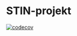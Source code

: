# STIN-projekt
[![codecov](https://codecov.io/gh/matejhampl/STIN-projekt/branch/main/graph/badge.svg?token=2XTVSJ583M)](https://codecov.io/gh/matejhampl/STIN-projekt)